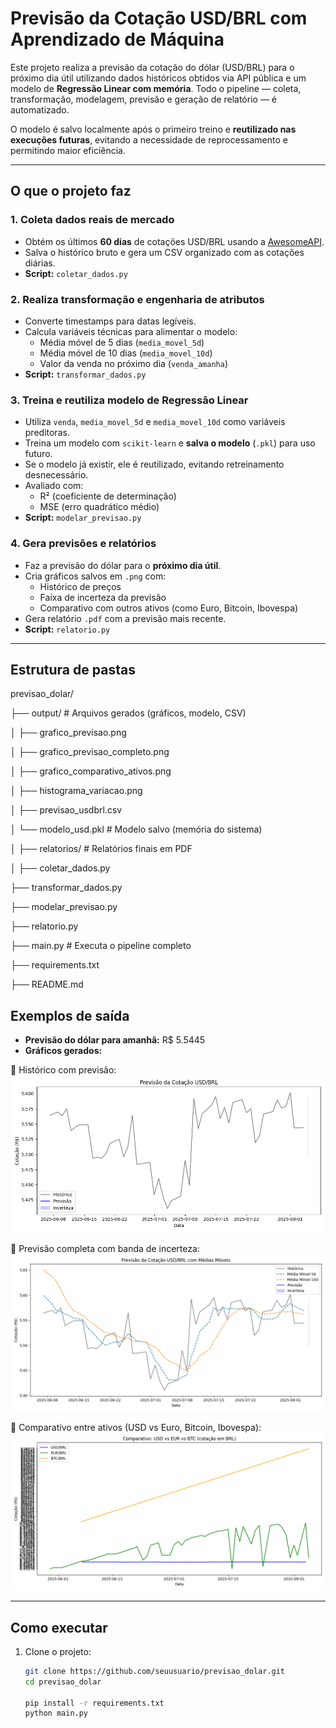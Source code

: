 # Previsão da Cotação USD/BRL com Aprendizado de Máquina

Este projeto realiza a previsão da cotação do dólar (USD/BRL) para o próximo dia útil utilizando dados históricos obtidos via API pública e um modelo de **Regressão Linear com memória**. Todo o pipeline — coleta, transformação, modelagem, previsão e geração de relatório — é automatizado.

O modelo é salvo localmente após o primeiro treino e **reutilizado nas execuções futuras**, evitando a necessidade de reprocessamento e permitindo maior eficiência.

---

## O que o projeto faz

### 1. Coleta dados reais de mercado
- Obtém os últimos **60 dias** de cotações USD/BRL usando a [AwesomeAPI](https://docs.awesomeapi.com.br/api-de-moedas).
- Salva o histórico bruto e gera um CSV organizado com as cotações diárias.
- **Script:** `coletar_dados.py`

### 2. Realiza transformação e engenharia de atributos
- Converte timestamps para datas legíveis.
- Calcula variáveis técnicas para alimentar o modelo:
  - Média móvel de 5 dias (`media_movel_5d`)
  - Média móvel de 10 dias (`media_movel_10d`)
  - Valor da venda no próximo dia (`venda_amanha`)
- **Script:** `transformar_dados.py`

### 3. Treina e reutiliza modelo de Regressão Linear
- Utiliza `venda`, `media_movel_5d` e `media_movel_10d` como variáveis preditoras.
- Treina um modelo com `scikit-learn` e **salva o modelo** (`.pkl`) para uso futuro.
- Se o modelo já existir, ele é reutilizado, evitando retreinamento desnecessário.
- Avaliado com:
  - R² (coeficiente de determinação)
  - MSE (erro quadrático médio)
- **Script:** `modelar_previsao.py`

### 4. Gera previsões e relatórios
- Faz a previsão do dólar para o **próximo dia útil**.
- Cria gráficos salvos em `.png` com:
  - Histórico de preços
  - Faixa de incerteza da previsão
  - Comparativo com outros ativos (como Euro, Bitcoin, Ibovespa)
- Gera relatório `.pdf` com a previsão mais recente.
- **Script:** `relatorio.py`

---

## Estrutura de pastas

previsao_dolar/

├── output/ # Arquivos gerados (gráficos, modelo, CSV)

│ ├── grafico_previsao.png

│ ├── grafico_previsao_completo.png

│ ├── grafico_comparativo_ativos.png

│ ├── histograma_variacao.png

│ ├── previsao_usdbrl.csv

│ └── modelo_usd.pkl # Modelo salvo (memória do sistema)

│
├── relatorios/ # Relatórios finais em PDF

│
├── coletar_dados.py

├── transformar_dados.py

├── modelar_previsao.py

├── relatorio.py

├── main.py # Executa o pipeline completo

├── requirements.txt

├── README.md

## Exemplos de saída

- **Previsão do dólar para amanhã:** R$ 5.5445  
- **Gráficos gerados:**

📌 Histórico com previsão:  
![Gráfico de Previsão](output/grafico_previsao.png)

📌 Previsão completa com banda de incerteza:  
![Gráfico de Previsão Completo](output/grafico_previsao_completo.png)

📌 Comparativo entre ativos (USD vs Euro, Bitcoin, Ibovespa):  
![Gráfico Comparativo](output/grafico_comparativo_ativos.png)

---

## Como executar

1. Clone o projeto:
   ```bash
   git clone https://github.com/seuusuario/previsao_dolar.git
   cd previsao_dolar

   pip install -r requirements.txt
   python main.py

